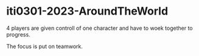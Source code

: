 # iti0301-2023-AroundTheWorld

4 players are given controll of one character and have to woek together to progress.

The focus is put on teamwork.

